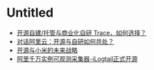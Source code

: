 # Untitled

- [开源自建/托管与商业化自研 Trace，如何选择？](https://mp.weixin.qq.com/s/sZ7rTVuNhtXArK7kwYtG4w)
- [对话阿里云：开源与自研如何共处？](https://mp.weixin.qq.com/s/n1G7-ij_mfvOlrr7JIKa-w)
- [开源与小米的未来战略](https://mp.weixin.qq.com/s/2fsfTgtv2eeRGg8v4_Ix8g)
- [阿里千万实例可观测采集器-iLogtail正式开源](https://mp.weixin.qq.com/s/hcCYBZ0qvs8q4Wp1zFt-lg)
